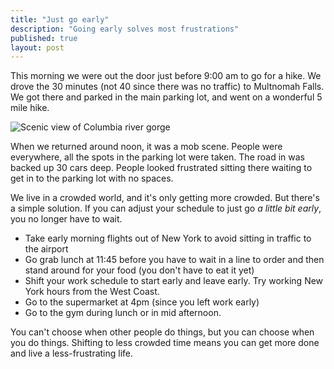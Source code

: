 ```yaml
---
title: "Just go early"
description: "Going early solves most frustrations"
published: true
layout: post
---
```

This morning we were out the door just before 9:00 am to go for a hike. We drove the 30 minutes (not 40 since there was no traffic) to Multnomah Falls. We got there and parked in the main parking lot, and went on a wonderful 5 mile hike. 

![Scenic view of Columbia river gorge](http://fast.customer.io/s/IMG_1914.jpg)

When we returned around noon, it was a mob scene. People were everywhere, all the spots in the parking lot were taken. The road in was backed up 30 cars deep. People looked frustrated sitting there waiting to get in to the parking lot with no spaces.

We live in a crowded world, and it's only getting more crowded. But there's a simple solution. If you can adjust your schedule to just go *a little bit early*, you no longer have to wait.

- Take early morning flights out of New York to avoid sitting in traffic to the airport
- Go grab lunch at 11:45 before you have to wait in a line to order and then stand around for your food (you don't have to eat it yet)
- Shift your work schedule to start early and leave early. Try working New York hours from the West Coast.
- Go to the supermarket at 4pm (since you left work early)
- Go to the gym during lunch or in mid afternoon.

You can't choose when other people do things, but you can choose when you do things. Shifting to less crowded time means you can get more done and live a less-frustrating life.
